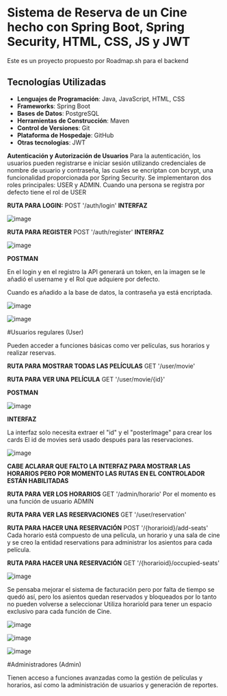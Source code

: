 # Sistema de Reserva de un Cine hecho con Spring Boot, Spring Security, HTML, CSS, JS y JWT
Este es un proyecto propuesto por Roadmap.sh para el backend
## Tecnologías Utilizadas

- **Lenguajes de Programación**: Java, JavaScript, HTML, CSS
- **Frameworks**: Spring Boot
- **Bases de Datos**: PostgreSQL
- **Herramientas de Construcción**: Maven
- **Control de Versiones**: Git
- **Plataforma de Hospedaje**: GitHub
- **Otras tecnologías**: JWT

**Autenticación y Autorización de Usuarios**
Para la autenticación, los usuarios pueden registrarse e iniciar sesión utilizando credenciales de nombre de usuario y contraseña, las cuales se encriptan con bcrypt, una funcionalidad proporcionada por Spring Security. Se implementaron dos roles principales: USER y ADMIN. Cuando una persona se registra por defecto tiene el rol de USER

**RUTA PARA LOGIN:** POST '/auth/login'
**INTERFAZ**

![image](https://github.com/user-attachments/assets/4cfb4627-8f48-4682-b883-ad02474b4b5b)

**RUTA PARA REGISTER** POST '/auth/register'
**INTERFAZ**

![image](https://github.com/user-attachments/assets/18e97dd4-0808-4bd0-9459-93c3d17ded68)


**POSTMAN**

En el login y en el registro la API generará un token, en la imagen se le añadió el username y
el Rol que adquiere por defecto.

Cuando es añadido a la base de datos, la contraseña ya está encriptada.

![image](https://github.com/user-attachments/assets/c03d585a-0b00-4c37-8b4a-15912ee71695)


![image](https://github.com/user-attachments/assets/1954589f-ee09-4582-8e84-6334685ef435)


#Usuarios regulares (User)

Pueden acceder a funciones básicas como ver películas, sus horarios y realizar reservas.

**RUTA PARA MOSTRAR TODAS LAS PELÍCULAS** GET '/user/movie'

**RUTA PARA VER UNA PELÍCULA** GET '/user/movie/{id}'

**POSTMAN**

![image](https://github.com/user-attachments/assets/2f633131-5626-4462-9b25-44a6a38c2e93)

**INTERFAZ**

La interfaz solo necesita extraer el "id" y el "posterImage" para crear los cards
El id de movies será usado después para las reservaciones.


![image](https://github.com/user-attachments/assets/ec339aeb-8381-4f07-825c-0ecdcb91be15)


**CABE ACLARAR QUE FALTO LA INTERFAZ PARA MOSTRAR LAS HORARIOS PERO POR MOMENTO LAS RUTAS EN EL CONTROLADOR ESTÁN HABILITADAS**

**RUTA PARA VER LOS HORARIOS** GET '/admin/horario' Por el momento es una función de usuario ADMIN

**RUTA PARA VER LAS RESERVACIONES** GET '/user/reservation'

**RUTA PARA HACER UNA RESERVACIÓN** POST '/{horarioid}/add-seats' Cada horario está compuesto de una película, un horario y una sala de cine y se creo la entidad reservations para administrar
los asientos para cada película.     

**RUTA PARA HACER UNA RESERVACIÓN** GET '/{horarioid}/occupied-seats' 

![image](https://github.com/user-attachments/assets/e68d5e47-e013-4a9a-a83f-cabdcf2685f2)

Se pensaba mejorar el sistema de facturación pero por falta de tiempo se quedó así, pero los asientos quedan reservados y bloqueados por lo tanto no pueden volverse a seleccionar
Utiliza horarioId para tener un espacio exclusivo para cada función de Cine.

![image](https://github.com/user-attachments/assets/7ede1caf-0dc7-472c-ac06-ab65742ed647)

![image](https://github.com/user-attachments/assets/13474aa6-f001-4312-8616-346d1b6a74c8)

![image](https://github.com/user-attachments/assets/85c5c34a-891b-4b0c-9efe-dc2b36a21367)

#Administradores (Admin)

Tienen acceso a funciones avanzadas como la gestión de películas y horarios, así como la administración de usuarios y generación de reportes.

